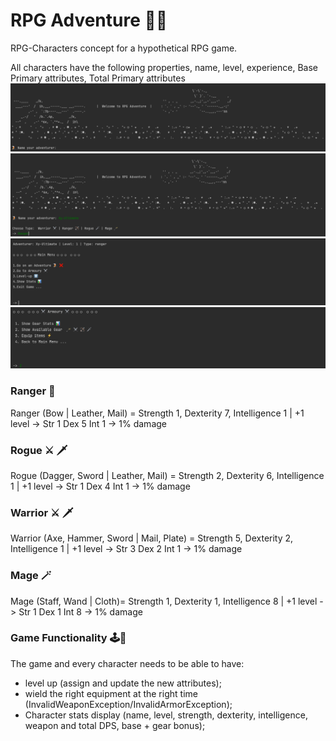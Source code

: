 # RPG Adventure 🏰🐉

RPG-Characters concept for a hypothetical RPG game.

All characters have the following properties, name, level, experience, Base Primary attributes, Total Primary attributes
![img.png](img.png)![img_1.png](img_1.png)![img_2.png](img_2.png)![img_4.png](img_4.png)

### Ranger 🏹

Ranger (Bow | Leather, Mail) = Strength 1, Dexterity 7, Intelligence 1 | +1 level -> Str 1 Dex 5 Int 1 -> 1% damage

### Rogue ⚔️ ️🗡

Rogue (Dagger, Sword | Leather, Mail) = Strength 2, Dexterity 6, Intelligence 1 | +1 level -> Str 1 Dex 4 Int 1 -> 1%
damage

### Warrior ⚔️️ 🗡

Warrior (Axe, Hammer, Sword | Mail, Plate) = Strength 5, Dexterity 2, Intelligence 1 | +1 level -> Str 3 Dex 2 Int 1 ->
1% damage

### Mage 🪄

Mage (Staff, Wand | Cloth)= Strength 1, Dexterity 1, Intelligence 8 | +1 level -> Str 1 Dex 1 Int 8 -> 1% damage

### Game Functionality 🕹👾
The game and every character needs to be able to have:
- level up (assign and update the new attributes);
- wield the right equipment at the right time (InvalidWeaponException/InvalidArmorException);
- Character stats display (name, level, strength, dexterity, intelligence, weapon and total DPS, base + gear bonus);
